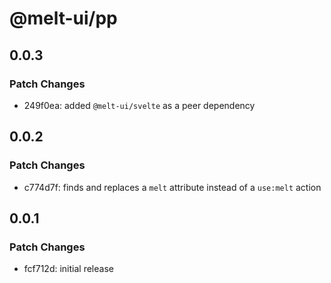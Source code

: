 # @melt-ui/pp

## 0.0.3

### Patch Changes

- 249f0ea: added `@melt-ui/svelte` as a peer dependency

## 0.0.2

### Patch Changes

- c774d7f: finds and replaces a `melt` attribute instead of a `use:melt` action

## 0.0.1

### Patch Changes

- fcf712d: initial release
